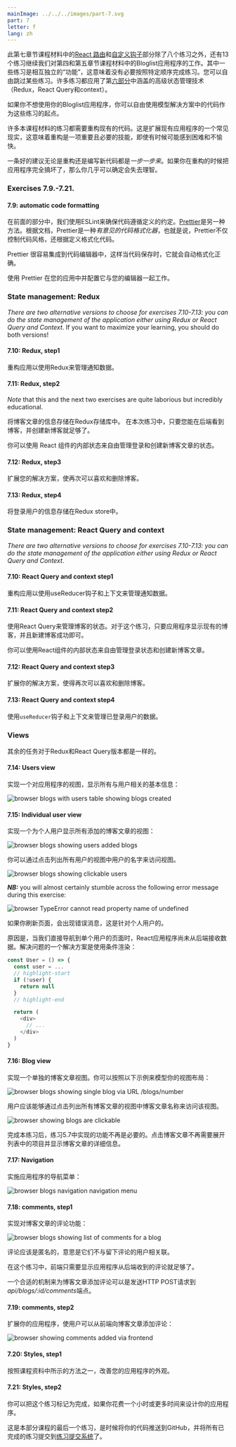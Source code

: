 ```yaml
---
mainImage: ../../../images/part-7.svg
part: 7
letter: f
lang: zh
---
```


<div class="content">

<!-- In addition to the eight exercises in the [React router](/en/part7/react_router) and [custom hooks](en/part7/custom_hooks) sections of this seventh part of the course material, 13 exercises continue our work on the Bloglist application that we worked on in parts four and five of the course material. Some of the following exercises are "features" that are independent of one another, meaning that there is no need to finish the exercises in any particular order. You are free to skip over a part of the exercises if you wish to do so. Quite many of the exercises are applying the advanced state management technique (Redux, React Query and context) covered in part [part 6](/en/part6).-->
此第七章节课程材料中的[React 路由](/en/part7/react_router)和[自定义钩子](en/part7/custom_hooks)部分除了八个练习之外，还有13个练习继续我们对第四和第五章节课程材料中的Bloglist应用程序的工作。其中一些练习是相互独立的“功能”，这意味着没有必要按照特定顺序完成练习。您可以自由跳过某些练习。许多练习都应用了第[六部分](/en/part6)中涵盖的高级状态管理技术（Redux，React Query和context）。

<!-- If you do not want to use your Bloglist application, you are free to use the code from the model solution as a starting point for these exercises.-->
如果你不想使用你的Bloglist应用程序，你可以自由使用模型解决方案中的代码作为这些练习的起点。

<!-- Many of the exercises in this part of the course material will require the refactoring of existing code. This is a common reality of extending existing applications, meaning that refactoring is an important and necessary skill even if it may feel difficult and unpleasant at times.-->
许多本课程材料的练习都需要重构现有的代码。这是扩展现有应用程序的一个常见现实，这意味着重构是一项重要且必要的技能，即使有时候可能感到困难和不愉快。

<!-- One good piece of advice for both refactoring and writing new code is to take <i>baby steps</i>. Losing your sanity is almost guaranteed if you leave the application in a completely broken state for long periods while refactoring.-->
一条好的建议无论是重构还是编写新代码都是<i>一步一步来</i>。如果你在重构的时候把应用程序完全搞坏了，那么你几乎可以确定会失去理智。

</div>

<div class="tasks">

### Exercises 7.9.-7.21.

#### 7.9: automatic code formatting

<!-- In the previous parts, we used ESLint to ensure that code follows the defined conventions.  [Prettier](https://prettier.io/) is yet another approach for the same. According to the documentation, Prettier is <i>an opinionated code formatter</i>, that is, Prettier not only controls the code style but also formats the code according to the definition.-->
在前面的部分中，我们使用ESLint来确保代码遵循定义的约定。[Prettier](https://prettier.io/)是另一种方法。根据文档，Prettier是一种<i>有意见的代码格式化器</i>，也就是说，Prettier不仅控制代码风格，还根据定义格式化代码。

<!-- Prettier is easy to integrate into the code editor so that when the code is saved, it is automatically formatted correctly.-->
Prettier 很容易集成到代码编辑器中，这样当代码保存时，它就会自动格式化正确。

<!-- Take Prettier to use in your app and configure it to work with your editor.-->
使用 Prettier 在您的应用中并配置它与您的编辑器一起工作。

### State management: Redux

<i>There are two alternative versions to choose for exercises 7.10-7.13: you can do the state management of the application either using Redux or React Query and Context</i>. If you want to maximize your learning, you should do both versions!

#### 7.10: Redux, step1

<!-- Refactor the application to use Redux to manage the notification data.-->
重构应用以使用Redux来管理通知数据。

#### 7.11: Redux, step2

<i>Note</i> that this and the next two exercises are quite laborious but incredibly educational.

<!-- Store the information about blog posts in the Redux store. In this exercise, it is enough that you can see the blogs in the backend and create a new blog.-->
将博客文章的信息存储在Redux存储库中。 在本次练习中，只要您能在后端看到博客，并创建新博客就足够了。

<!-- You are free to manage the state for logging in and creating new blog posts by using the internal state of React components.-->
你可以使用 React 组件的内部状态来自由管理登录和创建新博客文章的状态。

#### 7.12: Redux, step3

<!-- Expand your solution so that it is again possible to like and delete a blog.-->
扩展您的解决方案，使再次可以喜欢和删除博客。

#### 7.13: Redux, step4

<!-- Store the information about the signed-in user in the Redux store.-->
将登录用户的信息存储在Redux store中。

### State management: React Query and context

<i>There are two alternative versions to choose for exercises 7.10-7.13: you can do the state management of the application either using Redux or React Query and Context</i>.

#### 7.10: React Query and context step1

<!-- Refactor the app to use the useReducer-hook and context to manage the notification data.-->
重构应用以使用useReducer钩子和上下文来管理通知数据。

#### 7.11: React Query and context step2

<!-- Use React Query to manage the state for blogs. For this exercise, it is sufficient that the application displays existing blogs and that the creation of a new blog is successful.-->
使用React Query来管理博客的状态。对于这个练习，只要应用程序显示现有的博客，并且新建博客成功即可。

<!-- You are free to manage the state for logging in and creating new blog posts by using the internal state of React components.-->
你可以使用React组件的内部状态来自由管理登录状态和创建新博客文章。

#### 7.12: React Query and context step3

<!-- Expand your solution so that it is again possible to like and delete a blog.-->
扩展你的解决方案，使得再次可以喜欢和删除博客。

#### 7.13: React Query and context step4

<!-- Use the useReducer-hook and context to manage the data for the logged in user.-->
使用`useReducer`钩子和上下文来管理已登录用户的数据。

### Views

<!-- The rest of the tasks are common to both the Redux and React Query versions.-->
其余的任务对于Redux和React Query版本都是一样的。

#### 7.14: Users view

<!-- Implement a view to the application that displays all of the basic information related to users:-->
实现一个对应用程序的视图，显示所有与用户相关的基本信息：

![browser blogs with users table showing blogs created](../../images/7/41.png)

#### 7.15: Individual user view

<!-- Implement a view for individual users that displays all of the blog posts added by that user:-->
实现一个为个人用户显示所有添加的博客文章的视图：

![browser blogs showing users added blogs](../../images/7/44.png)

<!-- You can access the view by clicking the name of the user in the view that lists all users:-->
你可以通过点击列出所有用户的视图中用户的名字来访问视图。

![browser blogs showing clickable users](../../images/7/43.png)

<i>**NB:**</i> you will almost certainly stumble across the following error message during this exercise:

![browser TypeError cannot read property name of undefined](../../images/7/42ea.png)

<!-- The error message will occur if you refresh the page for an individual user.-->
如果你刷新页面，会出现错误消息，这是针对个人用户的。

<!-- The cause of the issue is that, when we navigate directly to the page of an individual user, the React application has not yet received the data from the backend. One solution for fixing the problem is to use conditional rendering:-->
原因是，当我们直接导航到单个用户的页面时，React应用程序尚未从后端接收数据。解决问题的一个解决方案是使用条件渲染：

```js
const User = () => {
  const user = ...
  // highlight-start
  if (!user) {
    return null
  }
  // highlight-end

  return (
    <div>
      // ...
    </div>
  )
}
```

#### 7.16: Blog view

<!-- Implement a separate view for blog posts. You can model the layout of your view after the following example:-->
实现一个单独的博客文章视图。你可以按照以下示例来模型你的视图布局：

![browser blogs showing single blog via URL /blogs/number](../../images/7/45.png)

<!-- Users should be able to access the view by clicking the name of the blog post in the view that lists all of the blog posts.-->
用户应该能够通过点击列出所有博客文章的视图中博客文章名称来访问该视图。

![browser showing blogs are clickable](../../images/7/46.png)

<!-- After you''re done with this exercise, the functionality that was implemented in exercise 5.7 is no longer necessary. Clicking a blog post no longer needs to expand the item in the list and display the details of the blog post.-->
完成本练习后，练习5.7中实现的功能不再是必要的。点击博客文章不再需要展开列表中的项目并显示博客文章的详细信息。

#### 7.17: Navigation

<!-- Implement a navigation menu for the application:-->
实施应用程序的导航菜单：

![browser blogs navigation navigation menu](../../images/7/47.png)

#### 7.18: comments, step1

<!-- Implement the functionality for commenting on blog posts:-->
实现对博客文章的评论功能：

![browser blogs showing list of comments for a blog](../../images/7/48.png)

<!-- Comments should be anonymous, meaning that they are not associated with the user who left the comment.-->
评论应该是匿名的，意思是它们不与留下评论的用户相关联。

<!-- In this exercise, it is enough for the frontend to only display the comments that the application receives from the backend.-->
在这个练习中，前端只需要显示应用程序从后端收到的评论就足够了。

<!-- An appropriate mechanism for adding comments to a blog post would be an HTTP POST request to the <i>api/blogs/:id/comments</i> endpoint.-->
一个合适的机制来为博客文章添加评论可以是发送HTTP POST请求到<i>api/blogs/:id/comments</i>端点。

#### 7.19: comments, step2

<!-- Extend your application so that users can add comments to blog posts from the frontend:-->
扩展你的应用程序，使用户可以从前端向博客文章添加评论：

![browser showing comments added via frontend](../../images/7/49.png)

#### 7.20: Styles, step1

<!-- Improve the appearance of your application by applying one of the methods shown in the course material.-->
按照课程资料中所示的方法之一，改善您的应用程序的外观。

#### 7.21: Styles, step2

<!-- You can mark this exercise as finished if you use an hour or more for styling your application.-->
你可以把这个练习标记为完成，如果你花费一个小时或更多时间来设计你的应用程序。

<!-- This was the last exercise for this part of the course and it's time to push your code to GitHub and mark all of your finished exercises to the [exercise submission system](https://studies.cs.helsinki.fi/stats/courses/fullstackopen).-->
这是本部分课程的最后一个练习，是时候将你的代码推送到GitHub，并将所有已完成的练习提交到[练习提交系统](https://studies.cs.helsinki.fi/stats/courses/fullstackopen)了。

</div>
